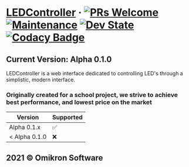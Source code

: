 # [LEDController](https://github.com/CalRL/LEDController) &middot; [![PRs Welcome](https://img.shields.io/badge/PRs-welcome-brightgreen.svg)](https://reactjs.org/docs/how-to-contribute.html#your-first-pull-request) [![Maintenance](https://img.shields.io/maintenance/yes/2021?label=Maintained)](https://github.com/CalRL/LEDController/) [![Dev State](https://img.shields.io/badge/Development%20state-Alpha-crimson)](https://github.com/CalRL/LEDController) [![Codacy Badge](https://app.codacy.com/project/badge/Grade/f2a9e656c9ad400183ef2dd699cd9f8d)](https://www.codacy.com/gh/CalRL/LEDController/dashboard?utm_source=github.com&amp;utm_medium=referral&amp;utm_content=CalRL/LEDController&amp;utm_campaign=Badge_Grade)

## Current Version: Alpha 0.1.0
LEDController is a web interface dedicated to controlling LED's through a simplistic, modern interface.

### Originally created for a school project, we strive to achieve best performance, and lowest price on the market

| Version | Supported          |
| ------- | ------------------ |
| Alpha 0.1.x   | :white_check_mark: |
| < Alpha 0.1.0   | :x:                |

## 2021 © Omikron Software
